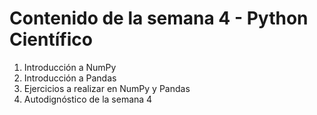 # Contenido de la semana 4 - Python Científico

1. Introducción a NumPy
2. Introducción a Pandas
3. Ejercicios a realizar en NumPy y Pandas
4. Autodignóstico de la semana 4